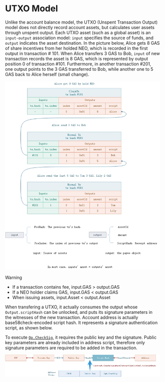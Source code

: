 # UTXO Model

Unlike the account balance model, the UTXO (Unspent Transaction Output) model does not directly record account assets, but calculates user assets through unspent output. Each UTXO asset (such as a global asset) is an `input-output` association model: `input` specifies the source of funds, and `output` indicates the asset destination. In the picture below, Alice gets 8 GAS of share incentives from her holded NEO, which is recorded in the first output in transaction # 101. When Alice transfers 3 GAS to Bob, `input` of new transaction records the asset is 8 GAS, which is represented by output position 0 of transaction #101. Furthermore, in another transaction #201, one output points to the 3 GAS transferred to Bob, while another one to 5 GAS back to Alice herself (small change).

![utxo](../../images/blockchain/utxo_en.jpg)

> [!Warning]
>
> - If a transaction contains fee, input.GAS > output.GAS
> - If a NEO holder claims GAS, input.GAS < output.GAS
> - When issuing assets, input.Asset < output.Asset

When transfering a UTXO, it actually consumes the output whose `Output.scriptHash` can be unlocked, and puts its signature parameters in the witnesses of the new transaction. Account address is actually base58check-encoded script hash. It represents a signature authentication script, as shown below.

To execute [`Op.CheckSig`](../neo_vm.md#checksig), it requires the public key and the signature. Public key parameters are already included in address script, therefore only signature parameters are required to be added in the transaction.

![utxo](../../images/blockchain/account_scripthash_en.jpg)

